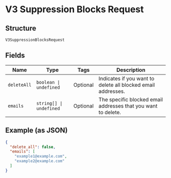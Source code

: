 
# V3 Suppression Blocks Request

## Structure

`V3SuppressionBlocksRequest`

## Fields

| Name | Type | Tags | Description |
|  --- | --- | --- | --- |
| `deleteAll` | `boolean \| undefined` | Optional | Indicates if you want to delete all blocked email addresses. |
| `emails` | `string[] \| undefined` | Optional | The specific blocked email addresses that you want to delete. |

## Example (as JSON)

```json
{
  "delete_all": false,
  "emails": [
    "example1@example.com",
    "example2@example.com"
  ]
}
```


